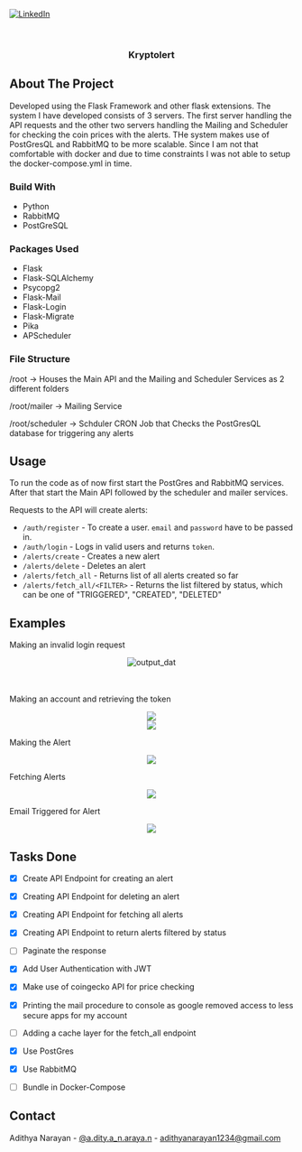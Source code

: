 <div id="top"></div>
<!--
*** Thanks for checking out the Best-README-Template. If you have a suggestion
*** that would make this better, please fork the repo and create a pull request
*** or simply open an issue with the tag "enhancement".
*** Don't forget to give the project a star!
*** Thanks again! Now go create something AMAZING! :D
-->



<!-- PROJECT SHIELDS -->
<!--
*** I'm using markdown "reference style" links for readability.
*** Reference links are enclosed in brackets [ ] instead of parentheses ( ).
*** See the bottom of this document for the declaration of the reference variables
*** for contributors-url, forks-url, etc. This is an optional, concise syntax you may use.
*** https://www.markdownguide.org/basic-syntax/#reference-style-links
-->


[![LinkedIn][linkedin-shield]][linkedin-url]



<!-- PROJECT LOGO -->
<br />
<div align="center">
 

<h3 align="center">Kryptolert</h3>
</div>

<!-- ABOUT THE PROJECT -->
## About The Project

Developed using the Flask Framework and other flask extensions. The system I have developed consists of 3 servers. The first server handling the API requests and the other two servers handling the Mailing and Scheduler for checking the coin prices with the alerts. THe system makes use of PostGresQL and RabbitMQ to be more scalable. Since I am not that comfortable with docker and due to time constraints I was not able to setup the docker-compose.yml in time. 

### Build With

* Python
* RabbitMQ
* PostGreSQL

### Packages Used


* Flask
* Flask-SQLAlchemy
* Psycopg2
* Flask-Mail
* Flask-Login
* Flask-Migrate
* Pika
* APScheduler

### File Structure
/root -> Houses the Main API and the Mailing and Scheduler Services as 2 different folders 

/root/mailer -> Mailing Service 

/root/scheduler -> Schduler CRON Job that Checks the PostGresQL database for triggering any alerts 



<!-- USAGE EXAMPLES -->
## Usage

To run the code as of now first start the PostGres and RabbitMQ services. After that start the Main API followed by the scheduler and mailer services.

Requests to the API will create alerts: 
 
 * `/auth/register` - To create a user. `email` and `password` have to be passed in.
 * `/auth/login` - Logs in valid users and returns `token`.
 * `/alerts/create` - Creates a new alert
 * `/alerts/delete` - Deletes an alert
 * `/alerts/fetch_all` - Returns list of all alerts created so far
 * `/alerts/fetch_all/<FILTER>` - Returns the list filtered by status, which can be one of "TRIGGERED", "CREATED", "DELETED"
 

## Examples


 Making an invalid login request
   
 

<div align="center">
<img src="imgs/invalidlog.png" alt="output_dat" >
</div>

<br>
<br>


 Making an account and retrieving the token
   
   
<div align="center">
<img src="imgs/register.png"  >
</div>

<div align="center">
<img src="imgs/login.png"   >
</div>


Making the Alert
<div align="center">
<img src="imgs/createalert.png" >
</div>

Fetching Alerts
<div align="center">
<img src="imgs/fetch.png"  >
</div>

Email Triggered for Alert
<div align="center">
<img src="imgs/email Triggered by scheduler.png"  >
</div>


<!-- ROADMAP -->
## Tasks Done

- [x] Create API Endpoint for creating an alert
- [x] Creating API Endpoint for deleting an alert
- [x] Creating API Endpoint for fetching all alerts
- [x] Creating API Endpoint to return alerts filtered by status
- [ ] Paginate the response
- [x] Add User Authentication with JWT
- [x] Make use of coingecko API for price checking
- [x] Printing the mail procedure to console as google removed access to less secure apps for my account
- [ ] Adding a cache layer for the fetch_all endpoint
- [x] Use PostGres
- [x] Use RabbitMQ
- [ ] Bundle in Docker-Compose





## Contact

Adithya Narayan - [@a.dity.a_n.araya.n](https://www.instagram.com/a.dity.a_n.araya.n/?hl=en) - adithyanarayan1234@gmail.com





[linkedin-shield]: https://img.shields.io/badge/-LinkedIn-black.svg?style=for-the-badge&logo=linkedin&colorB=555
[linkedin-url]: https://www.linkedin.com/in/adithya-narayan-3747081a3/
[product-screenshot]: images/screenshot.png
